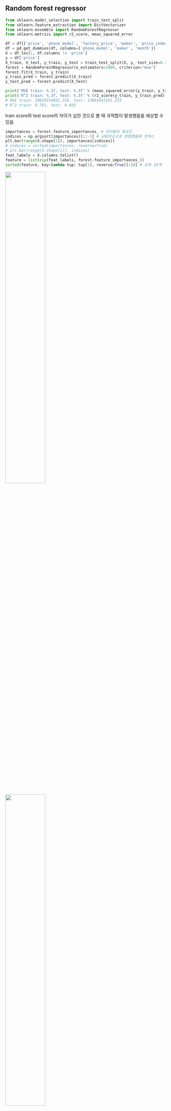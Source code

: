 ## Random forest regressor

```python
from sklearn.model_selection import train_test_split
from sklearn.feature_extraction import DictVectorizer
from sklearn.ensemble import RandomForestRegressor
from sklearn.metrics import r2_score, mean_squared_error

df = df[['price', 'phone_model', 'factory_price', 'maker', 'price_index', 'month']]
df = pd.get_dummies(df, columns=['phone_model', 'maker', 'month'])
X = df.loc[:, df.columns != 'price']
y = df['price']
X_train, X_test, y_train, y_test = train_test_split(X, y, test_size=0.3, random_state=0)
forest = RandomForestRegressor(n_estimators=1000, criterion="mse")
forest.fit(X_train, y_train)
y_train_pred = forest.predict(X_train)
y_test_pred = forest.predict(X_test)

print('MSE train: %.3f, test: %.3f' % (mean_squared_error(y_train, y_train_pred), mean_squared_error(y_test, y_test_pred)))
print('R^2 train: %.3f, test: %.3f' % (r2_score(y_train, y_train_pred), r2_score(y_test, y_test_pred)))
# MSE train: 10620154601.359, test: 13881643161.233
# R^2 train: 0.781, test: 0.683
```

train score와 test score의 차이가 심한 것으로 볼 때 과적합이 발생했음을 예상할 수 있음

```python
importances = forest.feature_importances_ # 피처들의 중요도
indices = np.argsort(importances)[::-1] # 내림차순으로 정렬했을때 인덱스
plt.bar(range(X.shape[1]), importances[indices])
# indices = sorted(importances, reverse=True)
# plt.bar(range(X.shape[1]), indices)
feat_labels = X.columns.tolist()
feature = list(zip(feat_labels, forest.feature_importances_))
sorted(feature, key=lambda tup: tup[1], reverse=True)[:10] # 상위 10개
```

<img src="https://user-images.githubusercontent.com/58063806/100101250-54ac6d80-2ea5-11eb-9a7c-f5b6200b8a38.JPG" width=50% />

<img src="https://user-images.githubusercontent.com/58063806/100101243-537b4080-2ea5-11eb-958e-36ec01df3450.JPG" width=50% />

```python
for sorted_feature in sorted(feature, key=lambda tup: tup[1], reverse=True):
    if "month" in sorted_feature[0]:
        print(sorted_feature)
        
# ('month_2017-03', 0.01491364564206291)
# ('month_2016-05', 0.0109971151237849)
# ('month_2016-09', 0.00871496524982984)
# ('month_2016-04', 0.0076943842900664425)
# ('month_2016-10', 0.006319603098450313)
# ('month_2016-06', 0.004545820958716432)
# ('month_2016-08', 0.003766652364626883)
# ('month_2016-07', 0.002705179447135141)
# ('month_2016-03', 0.0022273500691876217)
# ('month_2016-02', 0.001155649928044322)
```

비교적 최근에 가까운 month일수록 중요도가 높은 것을 알 수 있음